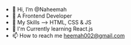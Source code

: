 - 👋 Hi, I’m @Naheemah
- 👀 A Frontend Developer
- 🌱 My Skills --> HTML, CSS & JS
- 🌱 I'm Currently learning React.js
- 📫 How to reach me heemah002@gmail.com
<!---
Naheemah/Naheemah is a ✨ special ✨ repository because its `README.md` (this file) appears on your GitHub profile.
You can click the Preview link to take a look at your changes.
--->

